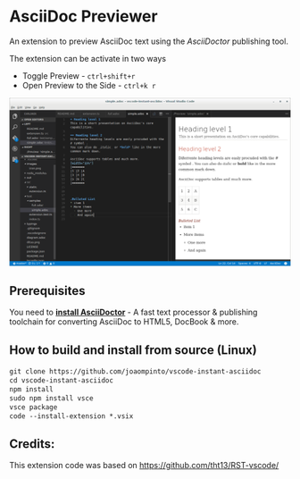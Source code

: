 # AsciiDoc Previewer

An extension to preview AsciiDoc text using the _AsciiDoctor_ publishing tool.

The extension can be activate in two ways

* Toggle Preview - `ctrl+shift+r`
* Open Preview to the Side - `ctrl+k r`

![alt](images/simple.png)


## Prerequisites

You need to [**install AsciiDoctor**](http://asciidoctor.org/docs/install-toolchain/ ) - A fast text processor & publishing toolchain for converting AsciiDoc to HTML5, DocBook & more.

## How to build and install from source (Linux)
```
git clone https://github.com/joaompinto/vscode-instant-asciidoc
cd vscode-instant-asciidoc
npm install
sudo npm install vsce
vsce package
code --install-extension *.vsix
```

## Credits:
This extension code was based on https://github.com/tht13/RST-vscode/